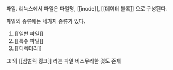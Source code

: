 파일.
리눅스에서 파일은 파일명, [[inode]], [[데이터 블록]] 으로 구성된다.

파일의 종류에는 세가지 종류가 있다.
1. [[일반 파일]]
2. [[특수 파일]]
3. [[디렉터리]]


그 외 [[심벌릭 링크]] 라는 파일 비스무리한 것도 존재